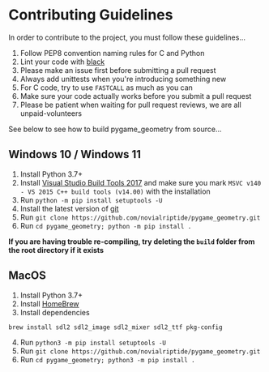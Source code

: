 # Contributing Guidelines
In order to contribute to the project, you must follow these guidelines...
1. Follow PEP8 convention naming rules for C and Python
2. Lint your code with [black](https://github.com/psf/black)
3. Please make an issue first before submitting a pull request
4. Always add unittests when you're introducing something new
5. For C code, try to use `FASTCALL` as much as you can
6. Make sure your code actually works before you submit a pull
request
7. Please be patient when waiting for pull request reviews,
we are all unpaid-volunteers

See below to see how to build pygame_geometry from source...

## Windows 10 / Windows 11
1. Install Python 3.7+
2. Install [Visual Studio Build Tools 2017](https://aka.ms/vs/15/release/vs_buildtools.exe) and make sure you mark `MSVC v140 - VS 2015 C++ build tools (v14.00)` with the installation
3. Run `python -m pip install setuptools -U`
4. Install the latest version of [git](https://gitforwindows.org/)
5. Run `git clone https://github.com/novialriptide/pygame_geometry.git`
6. Run `cd pygame_geometry; python -m pip install .`

**If you are having trouble re-compiling, try deleting the `build` folder from the root directory if it exists**

## MacOS
1. Install Python 3.7+
2. Install [HomeBrew](https://brew.sh/)
3. Install dependencies
```
brew install sdl2 sdl2_image sdl2_mixer sdl2_ttf pkg-config
```
4. Run `python3 -m pip install setuptools -U`
5. Run `git clone https://github.com/novialriptide/pygame_geometry.git`
6. Run `cd pygame_geometry; python3 -m pip install .`
